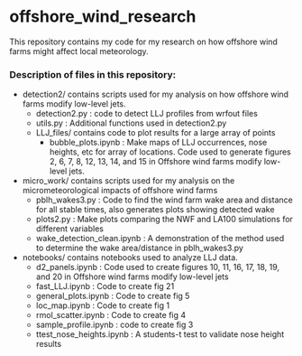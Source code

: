 # offshore_wind_research

This repository contains my code for my research on how offshore wind farms might affect local meteorology.

### Description of files in this repository:
- detection2/ contains scripts used for my analysis on how offshore wind farms modify low-level jets. 
    - detection2.py : code to detect LLJ profiles from wrfout files
    - utils.py : Additional functions used in detection2.py
    - LLJ_files/ contains code to plot results for a large array of points
        - bubble_plots.ipynb : Make maps of LLJ occurrences, nose heights, etc for array of locations. Code used to generate figures 2, 6, 7, 8, 12, 13, 14, and 15 in Offshore wind farms modify low-level jets.
- micro_work/ contains scripts used for my analysis on the micrometeorological impacts of offshore wind farms
    - pblh_wakes3.py : Code to find the wind farm wake area and distance for all stable times, also generates plots showing detected wake
    - plots2.py : Make plots comparing the NWF and LA100 simulations for different variables
    - wake_detection_clean.ipynb : A demonstration of the method used to determine the wake area/distance in pblh_wakes3.py
- notebooks/ contains notebooks used to analyze LLJ data. 
    - d2_panels.ipynb : Code used to create figures 10, 11, 16, 17, 18, 19, and 20 in Offshore wind farms modify low-level jets
    - fast_LLJ.ipynb : Code to create fig 21
    - general_plots.ipynb : Code to create fig 5
    - loc_map.ipynb : Code to create fig 1
    - rmol_scatter.ipynb : Code to create fig 4
    - sample_profile.ipynb : code to create fig 3
    - ttest_nose_heights.ipynb : A students-t test to validate nose height results
    
    
